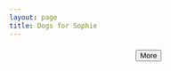 ```yaml
---
layout: page
title: Dogs for Sophie
---
```


<link rel="stylesheet" href="/css/main.css" type="text/css">
<link rel="stylesheet" href="/css/stock.css" type="text/css">

<script src="http://ajax.googleapis.com/ajax/libs/jquery/1.11.1/jquery.min.js"></script>
<script src="https://www.google.com/jsapi"></script>
<script type="text/javascript">

  google.load('search', '1');

  var imageSearch;

  var searchTerms = [
    'cute puppies',
    'cute puppies wearing boots',
    'dogs with boots',
    'small puppies',
    'small dogs',
    'puppies with boots',
    'dogs wearing clothes',
    'puppies wearing clothes',
    'dogs with clothes',
    'puppies with clothes',
    'adorable puppies',
    'small white dogs',
    'small white puppies'
  ]; 

  var page = 0;

  function buildImage(result) {
    
    var img = document.createElement('img');
    var div = document.createElement('div');

    div.style.clear = 'both';
    div.style.margin = '20px auto';
    div.style.maxWidth = '100%';
    div.setAttribute('class', 'centered');

    img.style.width = result.width + 'px';
    img.style.maxWidth = '100%';
    img.style.margin = '0 auto';
    img.style.display = 'block';

    var container = document.getElementById('image-container');

    img.onload = function() {
      div.appendChild(img);
      container.appendChild(div);
    };
  
    img.src = result.url;
  }

  function searchComplete() {

    console.log(imageSearch.cursor.pages);
    //imageSearch.gotoPage(2);

    imageSearch.results.forEach(function (result) {
      buildImage(result);
    });
  }

  function onLoad() {
    imageSearch = new google.search.ImageSearch();
    imageSearch.setResultSetSize(8);
    imageSearch.setSearchCompleteCallback(this, searchComplete, null);
    var searchTerm = searchTerms[Math.floor(Math.random() * searchTerms.length)];
    console.log(searchTerm);
    imageSearch.execute(searchTerm);
  }

  google.setOnLoadCallback(onLoad);

  $(document).ready(function() {
    $('#more').click(function() {
      if (page === 8) {
        alert('there are no more puppies :(');
      } else {
        imageSearch.gotoPage(++page);
      }
    });
  });

</script>

<div id="image-container">
</div>

<div style="margin:20px auto;width:50px;">
  <button class="btn" id="more">More</button>
</div>

